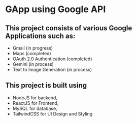 # GApp using Google API

## This project consists of various Google Applications such as:
- Gmail   (in progress)
- Maps (completed)
- OAuth 2.0 Authentication (completed)
- Gemini  (in process)
- Text to Image Generation  (in process)

## This project is built using
- NodeJS for backend,
- ReactJS for Frontend,
- MySQL for database,
- TailwindCSS for UI Design and Styling